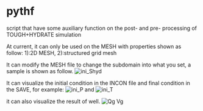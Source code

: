 # pythf
script that have some auxiliary function on the post- and pre- processing of TOUGH+HYDRATE simulation  

At current, it can only be used on the MESH with properties shown as follow: 1):2D MESH, 2):structured grid mesh

It can modify the MESH file to change the subdomain into what you set, a sample is shown as follow.
![ini_Shyd](https://user-images.githubusercontent.com/111716358/202487423-38616b62-9762-4fe7-98e9-9445ea2e1579.jpg)


It can visualize the initial condition in the INCON file and final condition in the SAVE, for example:
![ini_P](https://user-images.githubusercontent.com/111716358/202487674-e74650b7-45d4-4284-94e1-f5b3fb76e275.jpg)
and
![ini_T](https://user-images.githubusercontent.com/111716358/202487750-e63cae53-8ecd-4765-8011-12b3ff7e1897.jpg)

it can also visualize the result of well.
![Qg Vg](https://user-images.githubusercontent.com/111716358/202487878-130b6093-5255-4a63-832c-46530bbdc7ff.jpg)
